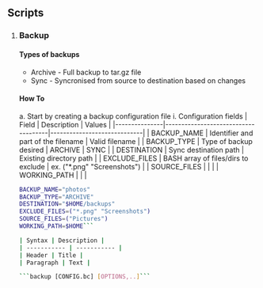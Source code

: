 ## Scripts
1. ### Backup
    #### Types of backups
    - Archive - Full backup to tar.gz file
    - Sync - Syncronised from source to destination based on changes

    #### How To
    a. Start by creating a backup configuration file
        i. Configuration fields
| Field         | Description                         | Values                      |
|---------------|-------------------------------------|-----------------------------|
| BACKUP_NAME   | Identifier and part of the filename | Valid filename              |
| BACKUP_TYPE   | Type of backup desired              | ARCHIVE \| SYNC             |
| DESTINATION   | Sync destination path               | Existing directory path     |
| EXCLUDE_FILES | BASH array of files/dirs to exclude | ex. ("*.png" "Screenshots") |
| SOURCE_FILES  |                                     |                             |
| WORKING_PATH  |                                     |                             |

    ```bash
    BACKUP_NAME="photos"
    BACKUP_TYPE="ARCHIVE"
    DESTINATION="$HOME/backups"
    EXCLUDE_FILES=("*.png" "Screenshots")
    SOURCE_FILES=("Pictures")
    WORKING_PATH=$HOME```

    | Syntax | Description |
    | ----------- | ----------- |
    | Header | Title |
    | Paragraph | Text |

    ```backup [CONFIG.bc] [OPTIONS,..]```